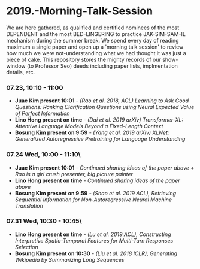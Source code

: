 # 2019.-Morning-Talk-Session
We are here gathered, as qualified and certified nominees of the most DEPENDENT and the most BED-LINGERING to practice JAK-SIM-SAM-IL mechanism during the summer break. We spend every day of reading maximum a single paper and open up a 'morning talk session' to review how much we were not-understanding what we had thought it was just a piece of cake. This repository stores the mighty records of our show-window (to Professor Seo) deeds including paper lists, implmentation details, etc.

### 07.23, 10:10 - 11:00 
* **Juae Kim present 10:01** - *(Rao et al. 2018, ACL) Learning to Ask Good Questions: Ranking Clarification Questions using Neural Expected Value of Perfect Information*
* **Lino Hong present on time** - *(Dai et al. 2019 arXiv) Transformer-XL: Attentive Language Models Beyond a Fixed-Length Context*
* **Bosung Kim present on 9:59** - *(Yang et al. 2019 arXiv) XLNet: Generalized Autoregressive Pretraining for Language Understanding*

### 07.24 Wed, 10:00 - 11:10\
* **Juae Kim present 10:01** - *Continued sharing ideas of the paper above + Rao is a girl crush presenter, big picture painter*
* **Lino Hong present on time** - *Continued sharing ideas of the paper above*
* **Bosung Kim present on 9:59** - *(Shao et al. 2019 ACL), Retrieving Sequential Information for Non-Autoregressive Neural Machine Translation*


### 07.31 Wed, 10:30 - 10:45\
* **Lino Hong present on time** - *(Lu et al. 2019 ACL), Constructing Interpretive Spatio-Temporal Features for Multi-Turn Responses Selection*
* **Bosung Kim present on 10:30** - *(Liu et al. 2018 ICLR), Generating Wikipedia by Summarizing Long Sequences*
